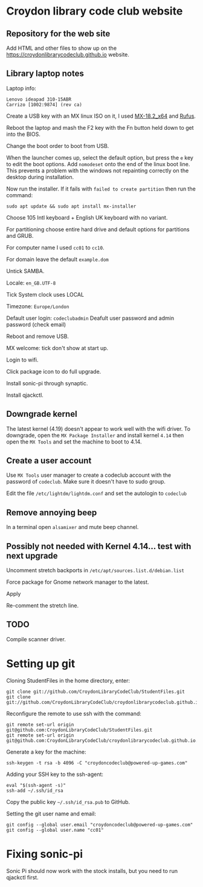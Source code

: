 # Croydon library code club website

## Repository for the web site

Add HTML and other files to show up on the https://croydonlibrarycodeclub.github.io website.

## Library laptop notes

Laptop info:
```
Lenovo ideapad 310-15ABR
Carrizo [1002:9874] (rev ca)
```

Create a USB key with an MX linux ISO on it, I used [MX-18.2_x64](https://mxlinux.org/download-links/) and [Rufus](https://rufus.ie/).

Reboot the laptop and mash the F2 key with the Fn button held down to get into the BIOS.

Change the boot order to boot from USB.

When the launcher comes up, select the default option, but press the `e` key to edit the boot options. Add `nomodeset` onto the end of the linux boot line. This prevents a problem with the windows not repainting correctly on the desktop during installation.

Now run the installer. If it fails with `failed to create partition` then run the command:
```
sudo apt update && sudo apt install mx-installer
```

Choose 105 Intl keyboard + English UK keyboard with no variant.

For partitioning choose entire hard drive and default options for partitions and GRUB.

For computer name I used `cc01` to `cc10`.

For domain leave the default `example.dom`

Untick SAMBA.

Locale: `en_GB.UTF-8`

Tick System clock uses LOCAL

Timezone: `Europe/London`

Default user login: `codeclubadmin`
Deafult user password and admin password (check email)

Reboot and remove USB.

MX welcome: tick don't show at start up.

Login to wifi.

Click package icon to do full upgrade.

Install sonic-pi through synaptic.

Install qjackctl.

## Downgrade kernel

The latest kernel (4.19) doesn't appear to work well with the wifi driver. To downgrade, open the `MX Package Installer` and install kernel `4.14` then open the `MX Tools` and set the machine to boot to 4.14.

## Create a user account

Use `MX Tools` user manager to create a codeclub account with the password of `codeclub`. Make sure it doesn't have to sudo group.

Edit the file `/etc/lightdm/lightdm.conf` and set the autologin to `codeclub`

## Remove annoying beep

In a terminal open `alsamixer` and mute beep channel.

## Possibly not needed with Kernel 4.14... test with next upgrade

Uncomment stretch backports in `/etc/apt/sources.list.d/debian.list`

Force package for Gnome network manager to the latest.

Apply

Re-comment the stretch line.

## TODO

Compile scanner driver.

# Setting up git

Cloning StudentFiles in the home directory, enter:
```
git clone git://github.com/CroydonLibraryCodeClub/StudentFiles.git
git clone git://github.com/CroydonLibraryCodeClub/croydonlibrarycodeclub.github.io.git
```

Reconfigure the remote to use ssh with the command:
```
git remote set-url origin git@github.com:CroydonLibraryCodeClub/StudentFiles.git
git remote set-url origin git@github.com:CroydonLibraryCodeClub/croydonlibrarycodeclub.github.io.git
```

Generate a key for the machine:
```
ssh-keygen -t rsa -b 4096 -C "croydoncodeclub@powered-up-games.com"
```

Adding your SSH key to the ssh-agent:
```
eval "$(ssh-agent -s)"
ssh-add ~/.ssh/id_rsa
```
Copy the public key `~/.ssh/id_rsa.pub` to GitHub.

Setting the git user name and email:
```
git config --global user.email "croydoncodeclub@powered-up-games.com"
git config --global user.name "cc01"
```
# Fixing sonic-pi
Sonic Pi should now work with the stock installs, but you need to run qjackctl first.
